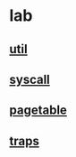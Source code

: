 # lab
 ## [util](https://github.com/SteveY4ng/xv6-labs-2020/tree/util)
 ## [syscall](https://github.com/SteveY4ng/xv6-labs-2020/tree/syscall)

 ## [pagetable](https://github.com/SteveY4ng/xv6-labs-2020/tree/pgtbl)
 ## [traps](https://github.com/SteveY4ng/xv6-labs-2020/tree/traps)
